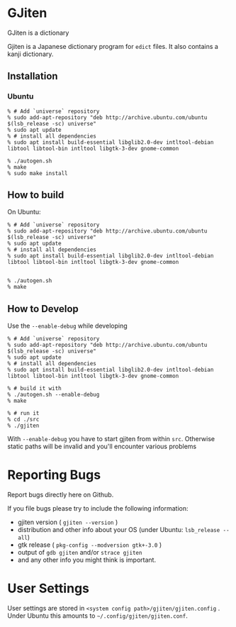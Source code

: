 # GJiten

GJiten is a dictionary

Gjiten is a Japanese dictionary program for `edict` files.
It also contains a kanji dictionary.


## Installation

### Ubuntu
    % # Add `universe` repository
    % sudo add-apt-repository "deb http://archive.ubuntu.com/ubuntu $(lsb_release -sc) universe"
    % sudo apt update
    % # install all dependencies
    % sudo apt install build-essential libglib2.0-dev intltool-debian libtool libtool-bin intltool libgtk-3-dev gnome-common

    % ./autogen.sh
    % make
    % sudo make install

## How to build

On Ubuntu:

    % # Add `universe` repository
    % sudo add-apt-repository "deb http://archive.ubuntu.com/ubuntu $(lsb_release -sc) universe"
    % sudo apt update
    % # install all dependencies
    % sudo apt install build-essential libglib2.0-dev intltool-debian libtool libtool-bin intltool libgtk-3-dev gnome-common


    % ./autogen.sh
    % make

## How to Develop
Use the `--enable-debug` while developing

    % # Add `universe` repository
    % sudo add-apt-repository "deb http://archive.ubuntu.com/ubuntu $(lsb_release -sc) universe"
    % sudo apt update
    % # install all dependencies
    % sudo apt install build-essential libglib2.0-dev intltool-debian libtool libtool-bin intltool libgtk-3-dev gnome-common

    % # build it with
    % ./autogen.sh --enable-debug
    % make

    % # run it
    % cd ./src
    % ./gjiten

With `--enable-debug` you have to start gjiten from within `src`. Otherwise static paths will be invalid and you'll encounter various problems



# Reporting Bugs

Report bugs directly here on Github.

If you file bugs please try to include the following information:
- gjiten version ( `gjiten --version` )
- distribution and other info about your OS
  (under Ubuntu: `lsb_release --all`)
- gtk release ( `pkg-config --modversion gtk+-3.0` )
- output of `gdb gjiten` and/or `strace gjiten`
- and any other info you might think is important.


# User Settings
User settings are stored in `<system config path>/gjiten/gjiten.config` .
Under Ubuntu this amounts to `~/.config/gjiten/gjiten.conf`.